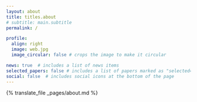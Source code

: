 ```yaml
---
layout: about
title: titles.about
# subtitle: main.subtitle
permalink: /

profile:
  align: right
  image: web.jpg
  image_circular: false # crops the image to make it circular

news: true  # includes a list of news items
selected_papers: false # includes a list of papers marked as "selected={true}"
social: false  # includes social icons at the bottom of the page
---
```


{% translate_file _pages/about.md %}

